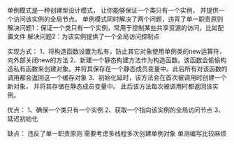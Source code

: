 单例模式是一种创建型设计模式， 让你能够保证一个类只有一个实例， 并提供一个访问该实例的全局节点。
单例模式同时解决了两个问题，违背了单一职责原则
解决问题1：保证一个类只有一个实例，常用于控制某些共享资源的访问，比如配置文件
解决问题2：为该实例提供了一个全局访问控制点

实现方式：
1、将构造函数设置为私有，防止其它对象使用单例类的new运算符，向外部关闭new的方法
2、新建一个静态构建方法作为构造函数。该函数会偷偷构造私有函数来创建对象。并将其保存在一个静态成员变量中。此后所有对该函数的调用都会返回这一个缓存对象
3、初始化延时，该方法会在首次被调用时创建一个新对象， 并将其存储在静态成员变量中。 此后该方法每次被调用时都返回该实例。

优点：
1、确保一个类只有一个实例
2、获取一个指向该实例的全局访问节点
3、延迟初始化

缺点：
违反了单一职责原则
需要考虑多线程多次创建单例对象
单测编写比较麻烦







